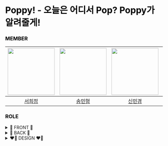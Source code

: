 <!-- main image 넣을 공간 -->
<!--<img src="" alt="banner" />-->

<h1 style="color: black"> Poppy! - 오늘은 어디서 Pop? Poppy가 알려줄게!</h1>

<h3 style="color: black">
  MEMBER
</h3>

</summary>

| <img src="https://avatars.githubusercontent.com/u/112850550?v=4" width="150px" /> | <img src="https://avatars.githubusercontent.com/u/91649302?v=4" width="150px" />  | <img src="https://avatars.githubusercontent.com/u/187611980?v=4" width="150px" /> | <img src="https://avatars.githubusercontent.com/u/50512426?v=4" width="150px" /> | <img src="https://avatars.githubusercontent.com/u/86273335?v=4" width="150px" /> | <img src="https://avatars.githubusercontent.com/u/134580213?v=4" width="150px" /> | <img src="https://avatars.githubusercontent.com/u/81540977?v=4" width="150px" /> |
| :-------------------------------------------------------------------------------: | :-------------------------------------------------------------------------------: | :------------------------------------------------------------------------------: | :-------------------------------------------------------------------------------: | :------------------------------------------------------------------------------: | :------------------------------------------------------------------------------: | :------------------------------------------------------------------------------: |
|                       [서희정](https://github.com/Hxxjeong)                       |                       [송민형](https://github.com/minyongs)                        |                      [신민경](https://github.com/joannesla)                       |                     [오세원](https://github.com/muse9312)                      |                       [유호범](https://github.com/enjoylonelines)                       |                      [윤혜원](https://github.com/oniwon)                       |                       [이동규](https://github.com/Astro7145)                       |

<summary>

<h3 style="color: black">
  ROLE
</h3>

</summary>

 <details>
  <summary>🐰 FRONT 🐰</summary>
  <div>

| <img src="https://avatars.githubusercontent.com/u/50512426?v=4" width="150px" /> | <img src="https://avatars.githubusercontent.com/u/86273335?v=4" width="150px" /> | <img src="https://avatars.githubusercontent.com/u/81540977?v=4" width="150px" /> |
| :------------------------------------------------------------------------------: | :------------------------------------------------------------------------------: | :------------------------------------------------------------------------------: |
|                     [오세원](https://github.com/muse9312)                      |                       [유호범](https://github.com/enjoylonelines)                       |                       [이동규](https://github.com/Astro7145)                       |

  </div>
  </details>

 <details>
  <summary>🐢 BACK 🐢</summary>
  <div>

| <img src="https://avatars.githubusercontent.com/u/112850550?v=4" width="150px" /> | <img src="https://avatars.githubusercontent.com/u/91649302?v=4" width="150px" />  | <img src="https://avatars.githubusercontent.com/u/134580213?v=4" width="150px" /> |
| :-------------------------------------------------------------------------------: | :-------------------------------------------------------------------------------: | :------------------------------------------------------------------------------: |
|                       [서희정](https://github.com/Hxxjeong)                       |                       [송민형](https://github.com/minyongs)                        |                      [윤혜원](https://github.com/oniwon)                       |

</div>
</details>

<details>
  <summary>❤️‍🔥 DESIGN ❤️‍🔥 </summary>
  <div>

| <img src="https://avatars.githubusercontent.com/u/187611980?v=4" width="150px" /> |
| :-------------------------------------------------------------------------------: |
|                       [신민경](https://github.com/joannesla)                     |

  </div>
  </details>

</details>
